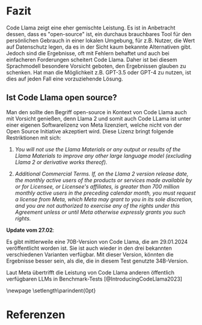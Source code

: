 # Fazit

Code Llama zeigt eine eher gemischte Leistung.
Es ist in Anbetracht dessen,
dass es "open-source" ist, ein durchaus brauchbares Tool für den persönlichen Gebrauch in einer lokalen Umgebung, für z.B. Nutzer, die Wert auf Datenschutz legen, da es in der Sicht kaum bekannte Alternativen
gibt. Jedoch sind die Ergebnisse, oft mit Fehlern
behaftet und auch bei einfacheren Forderungen scheitert Code Llama.
Daher ist bei diesem Sprachmodell besondere
Vorsicht geboten, den Ergebnissen glauben zu schenken.
Hat man die Möglichkeit z.B. GPT-3.5 oder GPT-4 zu nutzen, ist dies auf jeden Fall eine vorzuziehende
Lösung.

## Ist Code Llama open source?

Man den sollte den Begriff open-source in Kontext
von Code Llama auch mit Vorsicht genießen,
denn Llama 2 und somit auch Code LLama ist unter
einer eigenen Softwarelizenz von Meta lizenziert, welche nicht von der Open Source Initiative akzeptiert wird.
Diese Lizenz bringt folgende Restriktionen mit sich:

1. _You will not use the Llama Materials or any output or results of the
   Llama Materials to improve any other large language model (excluding Llama 2 or
   derivative works thereof)._

2. _Additional Commercial Terms. If, on the Llama 2 version release date, the
   monthly active users of the products or services made available by or for Licensee,
   or Licensee's affiliates, is greater than 700 million monthly active users in the
   preceding calendar month, you must request a license from Meta, which Meta may
   grant to you in its sole discretion, and you are not authorized to exercise any of the
   rights under this Agreement unless or until Meta otherwise expressly grants you
   such rights._

**Update vom 27.02**:

Es gibt mittlerweile
eine 70B-Version von Code Llama, die am 29.01.2024
veröffentlicht worden ist. Sie ist auch wieder in den
drei bekannten verschiedenen Varianten verfügbar.
Mit dieser Version, könnten die Ergebnisse besser
sein, als die, die in diesem Test genutzte 34B-Version.

Laut Meta übertrifft die Leistung von Code Llama
anderen öffentlich verfügbaren LLMs in Benchmark-Tests
[@IntroducingCodeLlama2023]

\newpage \setlength\parindent{0pt}

# Referenzen
